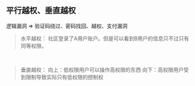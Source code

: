 ## 平行越权、垂直越权

逻辑漏洞 => 验证码绕过、密码找回、越权、支付漏洞

> 水平越权：
> 社区登录了A用户账户。但是可以看到B用户的信息只不过只有同等权限。

<br />

> 垂直越权：
> 向上：低权限用户可以操作高权限的东西
> 向下：高权限用户受到限制导致实际只有低权限的控制权























